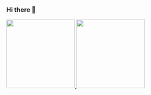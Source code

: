 ### Hi there 👋

<div>
  <a href="https://github.com/andmaia">
    <img height="180em" src="https://github-readme-stats.vercel.app/api?username=andmaia&show_icons=true&theme=dark&include_all_commits=true&count_private=true" />
    <img height="180em" src="https://github-readme-stats.vercel.app/api/top-langs/?username=andmaia&layout=compact&langs_count=10&theme=dark" />
  </a>
</div>


<!--
**andmaia/andmaia** is a ✨ _special_ ✨ repository because its `README.md` (this file) appears on your GitHub profile.

Here are some ideas to get you started:

- 🔭 I’m currently working on ...
- 🌱 I’m currently learning ...
- 👯 I’m looking to collaborate on ...
- 🤔 I’m looking for help with ...
- 💬 Ask me about ...
- 📫 How to reach me: ...
- 😄 Pronouns: ...
- ⚡ Fun fact: ...
-->
